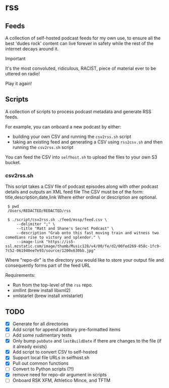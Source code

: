 # rss

## Feeds

A collection of self-hosted podcast feeds for my own use, to ensure all the best 'dudes rock' content can live forever in safety while the rest of the internet decays around it.

> [!IMPORTANT]  
> It's the most convoluted, ridiculous, RACIST, piece of material ever to be uttered on radio!
>
> Play it again!

## Scripts
A collection of scripts to process podcast metadata and generate RSS feeds.

For example, you can onboard a new podcast by either:
* building your own CSV and running the `csv2rss.sh` script
* taking an existing feed and generating a CSV using `rss2csv.sh` and then running the `csv2rss.sh` script

You can feed the CSV into `selfhost.sh` to upload the files to your own S3 bucket. 

### csv2rss.sh
This script takes a CSV file of podcast episodes along with other podcast details and outputs an XML feed file
The CSV must be of the form: title,description,date,link
Where either ordinal or description are optional.

```shell
 $ pwd 
 /Users/REDACTED/REDACTED/rss
 
 $ ./script/csv2rss.sh ./feed/mssp/feed.csv \
     --delimiter ";" \
     --title "Matt and Shane's Secret Podcast" \
     --description "Grab onto this fast moving train and witness two comedians rise to victory and splendor." \
     --image-link "https://is5-ssl.mzstatic.com/image/thumb/Music128/v4/00/fe/d2/00fed269-058c-1fc9-7c52-061940ee7e93/source/1200x630bb.jpg"
```
Where "repo-dir" is the directory you would like to store your output file and consequently forms part of the feed URL

Requirements:
 * Run from the top-level of the `rss` repo.
 * xmllint (brew install libxml2)
 * xmlstarlet (brew install xmlstarlet)

## TODO
- [x] Generate for all directories
- [x] Add script for append arbitrary pre-formatted items 
- [ ] Add some rudimentary tests
- [x] Only bump `pubDate` and `lastBuildDate` if there are changes to the file (if it already exists)
- [x] Add script to convert CSV to self-hosted 
- [x] Support local file URLs in selfhost.sh
- [x] Pull out common functions
- [ ] Convert to Python scripts (?!)
- [x] remove need for repo-dir argument in scripts
- [ ] Onboard RSK XFM, Athletico Mince, and TFTM
